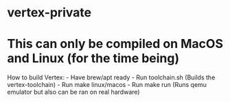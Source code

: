 # vertex-private

# This can only be compiled on MacOS and Linux (for the time being)

How to build Vertex:
    - Have brew/apt ready
    - Run toolchain.sh (Builds the vertex-toolchain)
    - Run make linux/macos
    - Run make run (Runs qemu emulator but also can be ran on real hardware)
    

